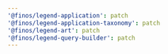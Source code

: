 ```yaml
---
'@finos/legend-application': patch
'@finos/legend-application-taxonomy': patch
'@finos/legend-art': patch
'@finos/legend-query-builder': patch
---
```

